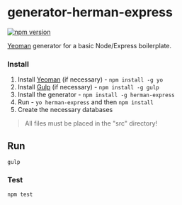 # generator-herman-express

[![npm version](https://badge.fury.io/js/generator-herman-express.svg)](https://badge.fury.io/js/generator-herman-express)

[Yeoman](http://yeoman.io) generator for a basic Node/Express boilerplate.

### Install

1. Install [Yeoman](http://yeoman.io) (if necessary) - `npm install -g yo`
1. Install [Gulp](http://gulpjs.com/) (if necessary) - `npm install -g gulp`
1. Install the generator - `npm install -g herman-express`
1. Run - `yo herman-express` and then `npm install`
1. Create the necessary databases

> All files must be placed in the "src" directory!

## Run

`gulp`

### Test

`npm test`
